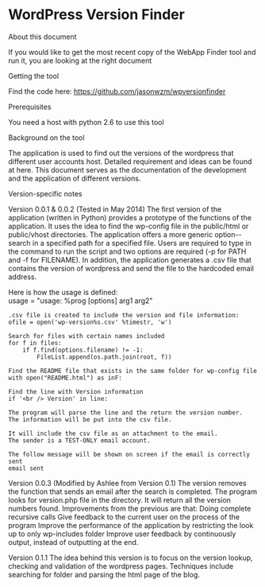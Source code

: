 WordPress Version Finder
===============


About this document

If you would like to get the most recent copy of the WebApp Finder tool and run it, you are looking at the right document

Getting the tool

Find the code here: https://github.com/jasonwzm/wpversionfinder

Prerequisites

You need a host with python 2.6 to use this tool

Background on the tool

The application is used to find out the versions of the wordpress that different user accounts host. Detailed requirement and ideas can be found at here. This document serves as the documentation of the development and the application of different versions.

Version-specific notes

Version 0.0.1 & 0.0.2 (Tested in May 2014)
    The first version of the application (written in Python) provides a prototype of the functions of the application. It uses the idea to find the wp-config file in the public/html or public/vhost directories. The application offers a more generic option--search in a specified path for a specified file. Users are required to type in the command to run the script and two options are required (-p for PATH and -f for FILENAME). In addition, the application generates a .csv file that contains the version of wordpress and send the file to the hardcoded email address. 

Here is how the usage is defined:    
    usage = "usage: %prog [options] arg1 arg2"
    
    .csv file is created to include the version and file information:
    ofile = open('wp-version%s.csv' %timestr, 'w')

    Search for files with certain names included
    for f in files:  
        if f.find(options.filename) != -1:  
            FileList.append(os.path.join(root, f))

    Find the README file that exists in the same folder for wp-config file
    with open("README.html") as inF:

    Find the line with Version information
    if '<br /> Version' in line:

    The program will parse the line and the return the version number.
    The information will be put into the csv file.

    It will include the csv file as an attachment to the email.
    The sender is a TEST-ONLY email account.

    The follow message will be shown on screen if the email is correctly sent
    email sent

Version 0.0.3 (Modified by Ashlee from Version 0.1)
    The version removes the function that sends an email after the search is completed.
    The program looks for version.php file in the directory.
    It will return all the version numbers found.
    Improvements from the previous are that:
Doing complete recursive calls
Give feedback to the current user on the process of the program
Improve the performance of the application by restricting the look up to only wp-includes folder
Improve user feedback by continuously output, instead of outputting at the end.

Version 0.1.1
    The idea behind this version is to focus on the version lookup, checking and validation of the wordpress pages. Techniques include searching for folder and parsing the html page of the blog.
